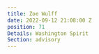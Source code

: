 ```yaml
---
title: Zoe Wulff
date: 2022-09-12 21:08:00 Z
position: 71
Details: Washington Spirit
Section: advisory
---
```


